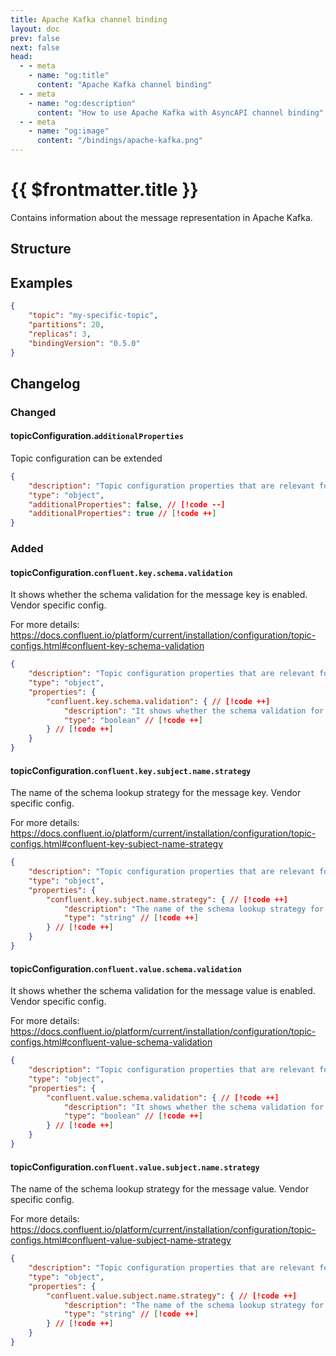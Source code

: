 ```yaml
---
title: Apache Kafka channel binding
layout: doc
prev: false
next: false
head:
  - - meta
    - name: "og:title"
      content: "Apache Kafka channel binding"
  - - meta
    - name: "og:description"
      content: "How to use Apache Kafka with AsyncAPI channel binding"
  - - meta
    - name: "og:image"
      content: "/bindings/apache-kafka.png"
---
```


# {{ $frontmatter.title }}

Contains information about the message representation in Apache Kafka.

## Structure

<Json url="https://raw.githubusercontent.com/asyncapi/spec-json-schemas/master/bindings/kafka/0.5.0/channel.json"/>

## Examples

```json
{
    "topic": "my-specific-topic",
    "partitions": 20,
    "replicas": 3,
    "bindingVersion": "0.5.0"
}
```

## Changelog

### Changed

#### topicConfiguration.`additionalProperties`

Topic configuration can be extended

```json
{
    "description": "Topic configuration properties that are relevant for the API.",
    "type": "object",
    "additionalProperties": false, // [!code --]
    "additionalProperties": true // [!code ++]
}
```

### Added

#### topicConfiguration.`confluent.key.schema.validation`

It shows whether the schema validation for the message key is enabled. Vendor specific config. 

For more details: https://docs.confluent.io/platform/current/installation/configuration/topic-configs.html#confluent-key-schema-validation

```json
{
    "description": "Topic configuration properties that are relevant for the API.",
    "type": "object",
    "properties": {
        "confluent.key.schema.validation": { // [!code ++]
            "description": "It shows whether the schema validation for the message key is enabled. Vendor specific config. For more details: (https://docs.confluent.io/platform/current/installation/configuration/topic-configs.html#confluent-key-schema-validation)", // [!code ++]
            "type": "boolean" // [!code ++]
        } // [!code ++]
    }
}
```

#### topicConfiguration.`confluent.key.subject.name.strategy`

The name of the schema lookup strategy for the message key. Vendor specific config. 

For more details: https://docs.confluent.io/platform/current/installation/configuration/topic-configs.html#confluent-key-subject-name-strategy

```json
{
    "description": "Topic configuration properties that are relevant for the API.",
    "type": "object",
    "properties": {
        "confluent.key.subject.name.strategy": { // [!code ++]
            "description": "The name of the schema lookup strategy for the message key. Vendor specific config. For more details: (https://docs.confluent.io/platform/current/installation/configuration/topic-configs.html#confluent-key-subject-name-strategy)", // [!code ++]
            "type": "string" // [!code ++]
        } // [!code ++]
    }
}
```

#### topicConfiguration.`confluent.value.schema.validation`

It shows whether the schema validation for the message value is enabled. Vendor specific config. 

For more details: https://docs.confluent.io/platform/current/installation/configuration/topic-configs.html#confluent-value-schema-validation

```json
{
    "description": "Topic configuration properties that are relevant for the API.",
    "type": "object",
    "properties": {
        "confluent.value.schema.validation": { // [!code ++]
            "description": "It shows whether the schema validation for the message value is enabled. Vendor specific config. For more details: (https://docs.confluent.io/platform/current/installation/configuration/topic-configs.html#confluent-value-schema-validation)", // [!code ++]
            "type": "boolean" // [!code ++]
        } // [!code ++]
    }
}
```

#### topicConfiguration.`confluent.value.subject.name.strategy`

The name of the schema lookup strategy for the message value. Vendor specific config. 

For more details: https://docs.confluent.io/platform/current/installation/configuration/topic-configs.html#confluent-value-subject-name-strategy

```json
{
    "description": "Topic configuration properties that are relevant for the API.",
    "type": "object",
    "properties": {
        "confluent.value.subject.name.strategy": { // [!code ++]
            "description": "The name of the schema lookup strategy for the message value. Vendor specific config. For more details: (https://docs.confluent.io/platform/current/installation/configuration/topic-configs.html#confluent-value-subject-name-strategy)", // [!code ++]
            "type": "string" // [!code ++]
        } // [!code ++]
    }
}
```